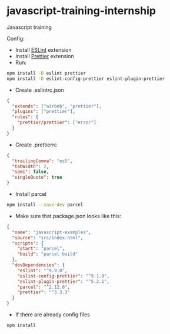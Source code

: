 # javascript-training-internship
Javascript training

Config:
- Install [ESLint](https://marketplace.visualstudio.com/items?itemName=dbaeumer.vscode-eslint) extension
- Install [Prettier](https://marketplace.visualstudio.com/items?itemName=esbenp.prettier-vscode) extension
- Run:
```bash
npm install -D eslint prettier
npm install -D eslint-config-prettier eslint-plugin-prettier
```
- Create .eslintrc.json
```json
{  
  "extends": ["airbnb", "prettier"],  
  "plugins": ["prettier"],  
  "rules": {  
    "prettier/prettier": ["error"]  
  }  
}  
```
- Create .prettierrc
```json
{
  "trailingComma": "es5",
  "tabWidth": 2,
  "semi": false,
  "singleQuote": true
}
```
- Install parcel
```bash
npm install --save-dev parcel
```
- Make sure that package.json looks like this:
```json
{
  "name": "javascript-examples",
  "source": "src/index.html",
  "scripts": {
    "start": "parcel",
    "build": "parcel build"
  },
  "devDependencies": {
    "eslint": "^9.9.0",
    "eslint-config-prettier": "^9.1.0",
    "eslint-plugin-prettier": "^5.2.1",
    "parcel": "^2.12.0",
    "prettier": "^3.3.3"
  }
}
```
- If there are already config files
```bash
npm install
```